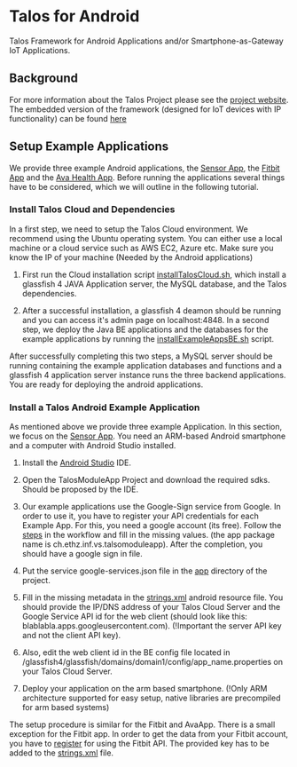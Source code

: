 # Talos for Android
Talos Framework for Android Applications and/or Smartphone-as-Gateway IoT Applications. 

## Background
For more information about the Talos Project please see the [project website](https://talos-crypto.github.io).
The embedded version of the framework (designed for IoT devices with IP functionality) can be found [here](https://github.com/Talos-crypto/Talos-Contiki)


## Setup Example Applications
We provide three example Android applications, the [Sensor App](https://github.com/Talos-crypto/Talos-Android/tree/master/TalosAndroid/TalosModuleApp), the [Fitbit App](https://github.com/Talos-crypto/Talos-Android/tree/master/TalosAndroid/TalosFitbitApp) and the [Ava Health App](https://github.com/Talos-crypto/Talos-Android/tree/master/TalosAndroid/TalosAvaApp). Before running the applications several things have to be considered, which we will outline in the following tutorial.

### Install Talos Cloud and Dependencies
In a first step, we need to setup the Talos Cloud environment. We recommend using the Ubuntu operating system. You can either use a local machine or a cloud service such as AWS EC2, Azure etc. Make sure you know the IP of your machine (Needed by the Android applications) 

1. First run the Cloud installation script [installTalosCloud.sh](installTalosCloud.sh), which install a glassfish 4 JAVA Application server, the MySQL database, and the Talos dependencies. 

2. After a successful installation, a glassfish 4 deamon should be running and you can access it's admin page on localhost:4848. In a second step, we deploy the Java BE applications and the databases for the example applications by running the [installExampleAppsBE.sh](installExampleAppsBE.sh) script.

After successfully completing this two steps, a MySQL server should be running containing the example application databases and functions and a glassfish 4 application server instance runs the three backend applications. You are ready for deploying the android applications.

### Install a Talos Android Example Application
As mentioned above we provide three example Application. In this section, we focus on the [Sensor App](https://github.com/Talos-crypto/Talos-Android/tree/master/TalosAndroid/TalosModuleApp). You need an ARM-based Android smartphone and a computer with Android Studio installed.

1. Install the [Android Studio](https://developer.android.com/studio/index.html) IDE.

2. Open the TalosModuleApp Project and download the required sdks. Should be proposed by the IDE.

3. Our example applications use the Google-Sign service from Google. In order to use it, you have to register your API credentials for each Example App. For this, you need a google account (its free). Follow the [steps](https://developers.google.com/mobile/add?platform=android&cntapi=signin&cntapp=Default%20Demo%20App&cntpkg=com.google.samples.quickstart.signin) in the workflow and fill in the missing values. (the app package name is ch.ethz.inf.vs.talsomoduleapp). After the completion, you should have a google sign in file.

4. Put the service google-services.json file in the [app](Talos-Android/TalosAndroid/TalosModuleApp/app) directory of the project.

5. Fill in the missing metadata in the [strings.xml](Talos-Android/TalosAndroid/TalosModuleApp/app/src/main/res/values/strings.xml) android resource file. You should provide the IP/DNS address of your Talos Cloud Server and the Google Service API id for the web client (should look like this: blablabla.apps.googleusercontent.com). (!Important the server API key and not the client API key).

6. Also, edit the web client id in the BE config file located in /glassfish4/glassfish/domains/domain1/config/app_name.properties on your Talos Cloud Server.

7. Deploy your application on the arm based smartphone. (!Only ARM architecture supported for easy setup, native libraries are precompiled for arm based systems)

The setup procedure is similar for the Fitbit and AvaApp. There is a small exception for the Fitbit app. In order to get the data from your Fitbit account, you have to [register](https://dev.fitbit.com/) for using the Fitbit API. The provided key has to be added to the [strings.xml](Talos-Android/TalosAndroid/TalosFitbitApp/app/src/main/res/values/strings.xml) file.

